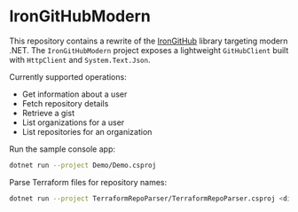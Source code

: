 # IronGitHubModern

This repository contains a rewrite of the [IronGitHub](https://github.com/in2bits/IronGitHub) library targeting modern .NET.  The `IronGitHubModern` project exposes a lightweight `GitHubClient` built with `HttpClient` and `System.Text.Json`.

Currently supported operations:

- Get information about a user
- Fetch repository details
- Retrieve a gist
- List organizations for a user
- List repositories for an organization

Run the sample console app:

```bash
dotnet run --project Demo/Demo.csproj
```

Parse Terraform files for repository names:

```bash
dotnet run --project TerraformRepoParser/TerraformRepoParser.csproj <dir> prefix1 [prefix2]
```
